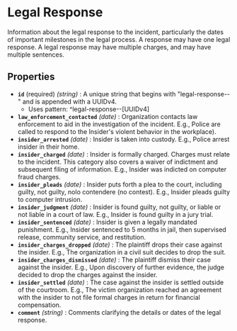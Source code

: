# Legal Response

Information about the legal response to the incident, particularly the dates of important milestones in the legal process. A response may have one legal response. A legal response may have multiple charges, and may have multiple sentences.

## Properties

- **`id`** (required) *(string)* : A unique string that begins with "legal-response--" and is appended with a UUIDv4.
  - Uses pattern: ^legal-response--[UUIDv4]
- **`law_enforcement_contacted`** *(date)* : Organization contacts law enforcement to aid in the investigation of the incident. E.g., Police are called to respond to the Insider's violent behavior in the workplace).
- **`insider_arrested`** *(date)* : Insider is taken into custody. E.g., Police arrest insider in their home.
- **`insider_charged`** *(date)* : Insider is formally charged. Charges must relate to the incident. This category also covers a waiver of indictment and subsequent filing of information. E.g., Insider was indicted on computer fraud charges.
- **`insider_pleads`** *(date)* : Insider puts forth a plea to the court, including guilty, not guilty, nolo contendere (no contest). E.g., Insider pleads guilty to computer intrusion.
- **`insider_judgment`** *(date)* : Insider is found guilty, not guilty, or liable or not liable in a court of law. E.g., Insider is found guilty in a jury trial.
- **`insider_sentenced`** *(date)* : Insider is given a legally mandated punishment. E.g., Insider sentenced to 5 months in jail, then supervised release, community service, and restitution.
- **`insider_charges_dropped`** *(date)* : The plaintiff drops their case against the insider. E.g., The organization in a civil suit decides to drop the suit.
- **`insider_charges_dismissed`** *(date)* : The plaintiff dismiss their case against the insider. E.g., Upon discovery of further evidence, the judge decided to drop the charges against the insider.
- **`insider_settled`** *(date)* : The case against the insider is settled outside of the courtroom. E.g., The victim organization reached an agreement with the insider to not file formal charges in return for financial compensation.
- **`comment`** *(string)* : Comments clarifying the details or dates of the legal response.
